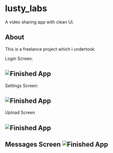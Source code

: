 # lusty_labs

A video sharing app with clean UI.

## About

This is a freelance project which i undertook.

Login Screen:

![Finished App](https://media.discordapp.net/attachments/748749812303659069/748813557264678952/Screenshot_20200828-132717.jpg?width=297&height=660)
---

Settings Screen:

![Finished App](https://media.discordapp.net/attachments/748749812303659069/748849777663541319/Screenshot_20200828-155115.jpg?width=297&height=660)
---

Upload Screen

![Finished App](https://media.discordapp.net/attachments/748749812303659069/748887554299789352/Screenshot_20200828-182122.jpg?width=297&height=660)
---

Messages Screen
![Finished App](https://media.discordapp.net/attachments/748749812303659069/749165326536540160/Screenshot_20200829-124509.jpg?width=297&height=660)
---


